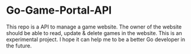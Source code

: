 # Go-Game-Portal-API
 This repo is a API to manage a game website. The owner of the website should be able to read, update & delete games in the website. This is an experimental project. I hope it can help me to be a better Go developer in the future.
